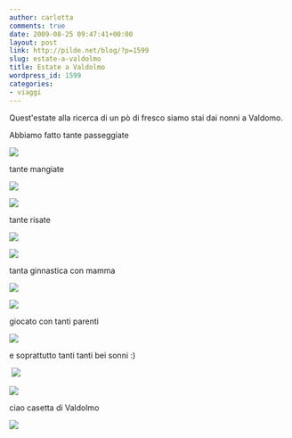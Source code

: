 ```yaml
---
author: carlotta
comments: true
date: 2009-08-25 09:47:41+00:00
layout: post
link: http://pilde.net/blog/?p=1599
slug: estate-a-valdolmo
title: Estate a Valdolmo
wordpress_id: 1599
categories:
- viaggi
---
```


Quest'estate alla ricerca di un pò di fresco siamo stai dai nonni a Valdomo.

Abbiamo fatto tante passeggiate

![]({{baseurl}}/uploads/2009/10/valdolmo_stradina.jpg)




tante mangiate

![]({{baseurl}}/uploads/2009/10/mati_bella.jpg)




![]({{baseurl}}/uploads/2009/10/pappa_marghe.jpg)




tante risate

![]({{baseurl}}/uploads/2009/10/mamma_nonnog.jpg)




![]({{baseurl}}/uploads/2009/10/risate_marghe.jpg)




tanta ginnastica con mamma

![]({{baseurl}}/uploads/2009/10/ponte_mamma.jpg)




![]({{baseurl}}/uploads/2009/10/ponte_mati.jpg)




giocato con tanti parenti

![]({{baseurl}}/uploads/2009/10/aldina_erino.jpg)




e soprattutto tanti tanti bei sonni :)




 ![]({{baseurl}}/uploads/2009/10/pancia_papa11.jpg)




![]({{baseurl}}/uploads/2009/10/pancia_papa21.jpg)




ciao casetta di Valdolmo

![]({{baseurl}}/uploads/2009/10/casa.jpg)



